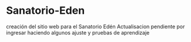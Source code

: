 # Sanatorio-Eden
creación del sitio web para el Sanatorio Edén
Actualisacion pendiente por ingresar
haciendo algunos ajuste y pruebas de aprendizaje